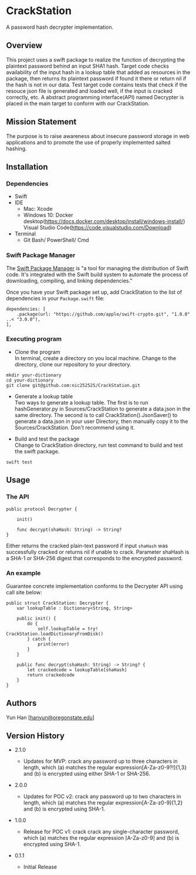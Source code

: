 # CrackStation

A password hash decrypter implementation.

## Overview

This project uses a swift package to realize the function of decrypting the plaintext password behind an input SHA1 hash. Target code checks availability of the input hash in a lookup table that added as resources in the package, then returns its plaintext password if found it there or return nil if the hash is not in our data. Test target code contains tests that check if the resouce json file is generated and loaded well, if the input is cracked correctly, etc. A abstract programming interface(API) named Decrypter is placed in the main target to conform with our CrackStation. 

## Mission Statement

The purpose is to raise awareness about insecure password storage in web applications and to promote the use of properly implemented salted hashing.

## Installation

### Dependencies

* Swift
* IDE
    * Mac: Xcode
    * Windows 10: Docker desktop(https://docs.docker.com/desktop/install/windows-install/)<br />
                  Visual Studio Code(https://code.visualstudio.com/Download)
* Terminal
    * Git Bash/ PowerShell/ Cmd

### Swift Package Manager

The [Swift Package Manager](https://www.swift.org/package-manager/) is "a tool for managing the distribution of Swift code. It's integrated with the Swift build system to automate the process of downloading, compiling, and linking dependencies."

Once you have your Swift package set up, add CrackStation to the list of dependencies in your ```Package.swift``` file:
```
dependencies: [
    .package(url: "https://github.com/apple/swift-crypto.git", "1.0.0" ..< "3.0.0"),
],
```

### Executing program

* Clone the program<br />
In terminal, create a directory on you local machine. Change to the directory, clone our repository to your directory.
```
mkdir your-dictionary
cd your-dictionary
git clone git@github.com:nic252525/CrackStation.git
```

* Generate a lookup table<br />
Two ways to generate a lookup table. The first is to run hashGenerator.py in Sources/CrackStation to generate a data.json in the same directory.
The second is to call CrackStation().JsonSaver() to generate a data.json in your user Directory, then manually copy it to the Sources/CrackStation. Don't recommend using it.

* Build and test the package<br />
Change to CrackStation directory, run test command to build and test the swift package.
```
swift test
```

## Usage

### The API

```
public protocol Decrypter {
    
    init()

    func decrypt(shaHash: String) -> String?
}
```

Either returns the cracked plain-text password if input `shaHash` was successfully cracked or returns nil if unable to crack. Parameter shaHash is a SHA-1 or SHA-256 digest that corresponds to the encrypted password.

### An example

Guarantee concrete implementation conforms to the Decrypter API using call site below: 
```
public struct CrackStation: Decrypter {
    var lookupTable : Dictionary<String, String>

    public init() {
        do {
            self.lookupTable = try! CrackStation.loadDictionaryFromDisk()
        } catch {
            print(error)
        }
    }

    public func decrypt(shaHash: String) -> String? {
        let crackedcode = lookupTable[shaHash]
        return crackedcode
    }
}
```

## Authors

Yun Han 
[hanyun@oregonstate.edu]

## Version History

* 2.1.0
    * Updates for MVP: crack any password up to three characters in length, which (a) matches the regular expression[A-Za-z0-9?!]{1,3} and (b) is encrypted using either SHA-1 or SHA-256.

* 2.0.0
    * Updates for POC v2: crack any password up to two characters in length, which (a) matches the regular expression[A-Za-z0-9]{1,2} and (b) is encrypted using SHA-1.

* 1.0.0
    * Release for POC v1: crack crack any single-character password, which (a) matches the regular expression [A-Za-z0-9] and (b) is encrypted using SHA-1.

* 0.1.1
    * Initial Release

